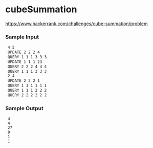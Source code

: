 # cubeSummation

https://www.hackerrank.com/challenges/cube-summation/problem

### Sample Input
```2
 4 5
 UPDATE 2 2 2 4
 QUERY 1 1 1 3 3 3
 UPDATE 1 1 1 23
 QUERY 2 2 2 4 4 4
 QUERY 1 1 1 3 3 3
 2 4
 UPDATE 2 2 2 1
 QUERY 1 1 1 1 1 1
 QUERY 1 1 1 2 2 2
 QUERY 2 2 2 2 2 2
```
### Sample Output
```
 4
 4
 27
 0
 1
 1
```
